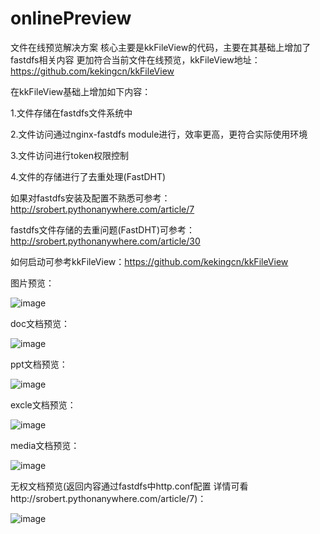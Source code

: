 # onlinePreview
文件在线预览解决方案
核心主要是kkFileView的代码，主要在其基础上增加了fastdfs相关内容 更加符合当前文件在线预览，kkFileView地址：https://github.com/kekingcn/kkFileView


在kkFileView基础上增加如下内容：

1.文件存储在fastdfs文件系统中

2.文件访问通过nginx-fastdfs module进行，效率更高，更符合实际使用环境

3.文件访问进行token权限控制

4.文件的存储进行了去重处理(FastDHT)



如果对fastdfs安装及配置不熟悉可参考：http://srobert.pythonanywhere.com/article/7

fastdfs文件存储的去重问题(FastDHT)可参考：http://srobert.pythonanywhere.com/article/30

如何启动可参考kkFileView：https://github.com/kekingcn/kkFileView


图片预览：

![image](https://github.com/liunian-robert/onlinePreview/blob/master/onlinePreview/picture.png)


doc文档预览：

![image](https://github.com/liunian-robert/onlinePreview/blob/master/onlinePreview/doc.png)


ppt文档预览：

![image](https://github.com/liunian-robert/onlinePreview/blob/master/onlinePreview/ppt.png)


excle文档预览：

![image](https://github.com/liunian-robert/onlinePreview/blob/master/onlinePreview/excle.png)


media文档预览：

![image](https://github.com/liunian-robert/onlinePreview/blob/master/onlinePreview/media.png)


无权文档预览(返回内容通过fastdfs中http.conf配置 详情可看http://srobert.pythonanywhere.com/article/7)：

![image](https://github.com/liunian-robert/onlinePreview/blob/master/onlinePreview/error.png)



